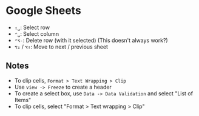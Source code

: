 # Google Sheets

- `⇧␣`: Select row
- `⌃␣`: Select column
- `⌃⌥-`: Delete row (with it selected) (This doesn't always work?)
- `⌥↓` / `⌥↑`: Move to next / previous sheet

## Notes

- To clip cells, `Format > Text Wrapping > Clip`
- Use `view -> Freeze` to create a header
- To create a select box, use `Data -> Data Validation` and select "List of Items"
- To clip cells, select "Format > Text wrapping > Clip"
